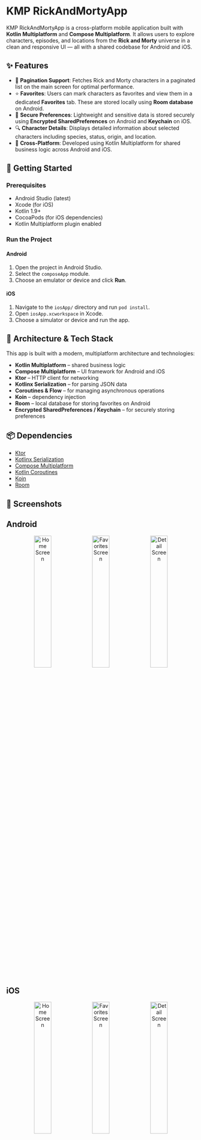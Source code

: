 # KMP RickAndMortyApp

KMP RickAndMortyApp is a cross-platform mobile application built with **Kotlin Multiplatform** and **Compose Multiplatform**. It allows users to explore characters, episodes, and locations from the **Rick and Morty** universe in a clean and responsive UI — all with a shared codebase for Android and iOS.

## ✨ Features

- 🔁 **Pagination Support**: Fetches Rick and Morty characters in a paginated list on the main screen for optimal performance.
- ⭐ **Favorites**: Users can mark characters as favorites and view them in a dedicated **Favorites** tab. These are stored locally using **Room database** on Android.
- 🔐 **Secure Preferences**: Lightweight and sensitive data is stored securely using **Encrypted SharedPreferences** on Android and **Keychain** on iOS.
- 🔍 **Character Details**: Displays detailed information about selected characters including species, status, origin, and location.
- 📱 **Cross-Platform**: Developed using Kotlin Multiplatform for shared business logic across Android and iOS.

## 🚀 Getting Started

### Prerequisites

- Android Studio (latest)
- Xcode (for iOS)
- Kotlin 1.9+
- CocoaPods (for iOS dependencies)
- Kotlin Multiplatform plugin enabled

### Run the Project

#### Android

1. Open the project in Android Studio.
2. Select the `composeApp` module.
3. Choose an emulator or device and click **Run**.

#### iOS

1. Navigate to the `iosApp/` directory and run `pod install`.
2. Open `iosApp.xcworkspace` in Xcode.
3. Choose a simulator or device and run the app.

## 🧠 Architecture & Tech Stack

This app is built with a modern, multiplatform architecture and technologies:

- **Kotlin Multiplatform** – shared business logic
- **Compose Multiplatform** – UI framework for Android and iOS
- **Ktor** – HTTP client for networking
- **Kotlinx Serialization** – for parsing JSON data
- **Coroutines & Flow** – for managing asynchronous operations
- **Koin** – dependency injection
- **Room** – local database for storing favorites on Android
- **Encrypted SharedPreferences / Keychain** – for securely storing preferences

## 📦 Dependencies

- [Ktor](https://ktor.io/)
- [Kotlinx Serialization](https://github.com/Kotlin/kotlinx.serialization)
- [Compose Multiplatform](https://www.jetbrains.com/lp/compose/)
- [Kotlin Coroutines](https://kotlinlang.org/docs/coroutines-overview.html)
- [Koin](https://insert-koin.io/)
- [Room](https://developer.android.com/jetpack/androidx/releases/room)

## 📸 Screenshots

## Android

<p align="center">
  <img src="https://github.com/user-attachments/assets/41a68b36-eabe-43f3-8a57-c86416a7067c" alt="Home Screen" width="30%" />
  <img src="https://github.com/user-attachments/assets/b4897eec-7504-4e41-807c-7092c5894395" alt="Favorites Screen" width="30%" />
  <img src="https://github.com/user-attachments/assets/3433c3ee-6920-4f70-aa15-9fc78776f9c9" alt="Detail Screen" width="30%" />
</p>

## iOS

<p align="center">
  <img src="https://github.com/user-attachments/assets/1abe999e-28ab-48ab-b67f-e48177ad77f6" alt="Home Screen" width="30%" />
  <img src="https://github.com/user-attachments/assets/415ac0c7-c45e-4f2c-891f-8c02deb32d32" alt="Favorites Screen" width="30%" />
  <img src="https://github.com/user-attachments/assets/f56849ba-13ce-4f93-abab-f6dce740df54" alt="Detail Screen" width="30%" />
</p>

